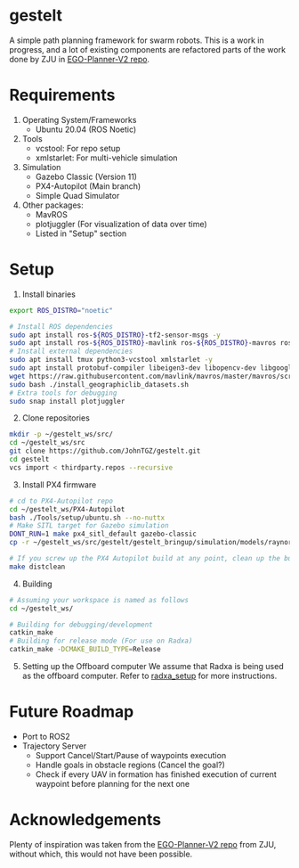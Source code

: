 # gestelt
A simple path planning framework for swarm robots. This is a work in progress, and a lot of existing components are refactored parts of the work done by ZJU in [EGO-Planner-V2 repo](https://github.com/ZJU-FAST-Lab/EGO-Planner-v2).

# Requirements
1. Operating System/Frameworks
    - Ubuntu 20.04 (ROS Noetic)
2. Tools
    - vcstool: For repo setup 
    - xmlstarlet: For multi-vehicle simulation
3. Simulation
    - Gazebo Classic (Version 11)
    - PX4-Autopilot (Main branch)
    - Simple Quad Simulator
4. Other packages:
    - MavROS 
    - plotjuggler (For visualization of data over time)
    - Listed in "Setup" section

# Setup
1. Install binaries
```bash 
export ROS_DISTRO="noetic"

# Install ROS dependencies
sudo apt install ros-${ROS_DISTRO}-tf2-sensor-msgs -y
sudo apt install ros-${ROS_DISTRO}-mavlink ros-${ROS_DISTRO}-mavros ros-${ROS_DISTRO}-mavros-msgs ros-${ROS_DISTRO}-mavros-extras -y
# Install external dependencies
sudo apt install tmux python3-vcstool xmlstarlet -y
sudo apt install protobuf-compiler libeigen3-dev libopencv-dev libgoogle-glog-dev -y
wget https://raw.githubusercontent.com/mavlink/mavros/master/mavros/scripts/install_geographiclib_datasets.sh
sudo bash ./install_geographiclib_datasets.sh
# Extra tools for debugging
sudo snap install plotjuggler
```

2. Clone repositories
```bash
mkdir -p ~/gestelt_ws/src/
cd ~/gestelt_ws/src
git clone https://github.com/JohnTGZ/gestelt.git
cd gestelt
vcs import < thirdparty.repos --recursive
```

3. Install PX4 firmware
```bash
# cd to PX4-Autopilot repo
cd ~/gestelt_ws/PX4-Autopilot
bash ./Tools/setup/ubuntu.sh --no-nuttx
# Make SITL target for Gazebo simulation
DONT_RUN=1 make px4_sitl_default gazebo-classic
cp -r ~/gestelt_ws/src/gestelt/gestelt_bringup/simulation/models/raynor ~/gestelt_ws/PX4-Autopilot/Tools/simulation/gazebo-classic/sitl_gazebo-classic/models/

# If you screw up the PX4 Autopilot build at any point, clean up the build files via the following command:
make distclean
```

4. Building 
```bash
# Assuming your workspace is named as follows
cd ~/gestelt_ws/

# Building for debugging/development
catkin_make 
# Building for release mode (For use on Radxa)
catkin_make -DCMAKE_BUILD_TYPE=Release
```

5. Setting up the Offboard computer
We assume that Radxa is being used as the offboard computer. Refer to [radxa_setup](./radxa_setup/README.md) for more instructions.


# Future Roadmap
- Port to ROS2
- Trajectory Server
    - Support Cancel/Start/Pause of waypoints execution
    - Handle goals in obstacle regions (Cancel the goal?)
    - Check if every UAV in formation has finished execution of current waypoint before planning for the next one

# Acknowledgements
Plenty of inspiration was taken from the [EGO-Planner-V2 repo](https://github.com/ZJU-FAST-Lab/EGO-Planner-v2) from ZJU, without which, this would not have been possible.
